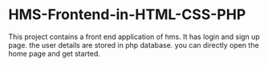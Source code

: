 # HMS-Frontend-in-HTML-CSS-PHP
This project contains a front end application of hms. It has login and sign up page. the user details are stored in php database.
you can directly open the home page and get started.
